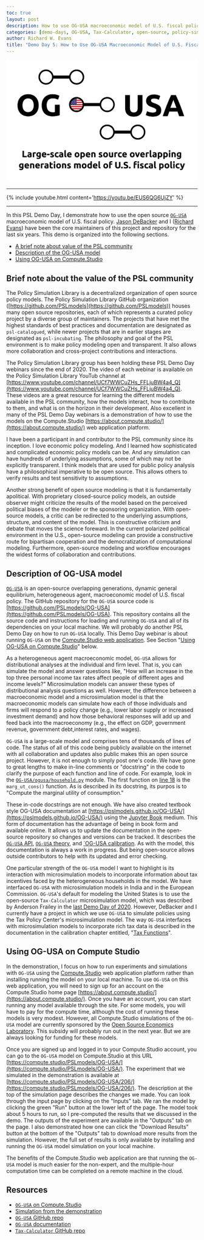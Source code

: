 ```yaml
---
toc: true
layout: post
description: How to use OG-USA macroeconomic model of U.S. fiscal policy
categories: [demo-days, OG-USA, Tax-Calculator, open-source, policy-simulation-library, compute-studio]
author: Richard W. Evans
title: "Demo Day 5: How to Use OG-USA Macroeconomic Model of U.S. Fiscal Policy"
---
```


 ![](../images/OG-USA_logo_long.png)

 ------

 {% include youtube.html content='https://youtu.be/EUS6QG6UjZY' %}

 ------

In this PSL Demo Day, I demonstrate how to use the open source [`OG-USA`](https://github.com/PSLmodels/OG-USA) macroeconomic model of U.S. fiscal policy. [Jason DeBacker](https://www.jasondebacker.com/) and I ([Richard Evans](https://sites.google.com/site/rickecon/)) have been the core maintainers of this project and repository for the last six years. This demo is organized into the following sections.

* [A brief note about value of the PSL community](#brief-note-about-the-value-of-the-PSL-community)
* [Description of the OG-USA model](#description-of-og-usa-model)
* [Using OG-USA on Compute.Studio](#using-og-usa-on-compute-studio)

## Brief note about the value of the PSL community

The Policy Simulation Library is a decentralized organization of open source policy models. The Policy Simulation Library GitHub organization ([https://github.com/PSLmodels](https://github.com/PSLmodels)) houses many open source repositories, each of which represents a curated policy project by a diverse group of maintainers. The projects that have met the highest standards of best practices and documentation are designated as `psl-catalogued`, while newer projects that are in earlier stages are designated as `psl-incubating`. The philosophy and goal of the PSL environment is to make policy modeling open and transparent. It also allows more collaboration and cross-project contributions and interactions.

The Policy Simulation Library group has been holding these PSL Demo Day webinars since the end of 2020. The video of each webinar is available on the Policy Simulation Library YouTub channel at [https://www.youtube.com/channel/UCf7WWCuZHs_FFLjuBW4a4_Q](https://www.youtube.com/channel/UCf7WWCuZHs_FFLjuBW4a4_Q). These videos are a great resource for learning the different models available in the PSL community, how the models interact, how to contribute to them, and what is on the horizon in their development. Also excellent in many of the PSL Demo Day webinars is a demonstration of how to use the models on the Compute.Studio [https://about.compute.studio/](https://about.compute.studio/) web application platform.

I have been a participant in and contributor to the PSL community since its inception. I love economic policy modeling. And I learned how sophisticated and complicated economic policy models can be. And any simulation can have hundreds of underlying assumptions, some of which may not be explicitly transparent. I think models that are used for public policy analysis have a philosophical imperative to be open source. This allows others to verify results and test sensitivity to assumptions.

Another strong benefit of open source modeling is that it is fundamentally apolitical. With proprietary closed-source policy models, an outside observer might criticize the results of the model based on the perceived political biases of the modeler or the sponsoring organization. With open-source models, a critic can be redirected to the underlying assumptions, structure, and content of the model. This is constructive criticism and debate that moves the science foreward. In the current polarized political environment in the U.S., open-source modeling can provide a constructive route for bipartisan cooperation and the democratization of computational modeling. Furthermore, open-source modeling and workflow encourages the widest forms of collaboration and contributions.

## Description of OG-USA model

[`OG-USA`](https://github.com/PSLmodels/OG-USA) is an open-source overlapping generations, dynamic general equilibrium, heterogeneous agent, macroeconomic model of U.S. fiscal policy. The GitHub repository for the `OG-USA` source code is [https://github.com/PSLmodels/OG-USA](https://github.com/PSLmodels/OG-USA). This repository contains all the source code and instructions for loading and running `OG-USA` and all of its dependencies on your local machine. We will probably do another PSL Demo Day on how to run `OG-USA` locally. This Demo Day webinar is about running `OG-USA` on the [Compute.Studio web application](https://compute.studio/PSLmodels/OG-USA/). See Section "[Using OG-USA on Compute.Studio](#using-og-usa-on-compute-studio)" below.

As a heterogeneous agent macroeconomic model, `OG-USA` allows for distributional analyses at the individual and firm level. That is, you can simulate the model and answer questions like, "How will an increase in the top three personal income tax rates affect people of different ages and income levels?" Microsimulation models can answer these types of distributional analysis questions as well. However, the difference between a macroeconomic model and a microsimulation model is that the macroeconomic models can simulate how each of those individuals and firms will respond to a policy change (e.g., lower labor supply or increased investment demand) and how those behavioral responses will add up and feed back into the macroeconomy (e.g., the effect on GDP, government revenue, government debt,interest rates, and wages).

`OG-USA` is a large-scale model and comprises tens of thousands of lines of code. The status of all of this code being publicly available on the internet with all collaboration and updates also public makes this an open source project. However, it is not enough to simply post one's code. We have gone to great lengths to make in-line comments or "docstring" in the code to clarify the purpose of each function and line of code. For example, look in the [`OG-USA/ogusa/household.py`](https://github.com/PSLmodels/OG-USA/blob/master/ogusa/household.py) module. The first function on [line 18](https://github.com/PSLmodels/OG-USA/blob/master/ogusa/household.py#L18) is the `marg_ut_cons()` function. As is described in its docstring, its purpos is to "Compute the marginal utility of consumption."

These in-code docstrings are not enough. We have also created textbook style OG-USA documentation at [https://pslmodels.github.io/OG-USA/](https://pslmodels.github.io/OG-USA/) using the [Jupyter Book](https://jupyterbook.org/) medium. This form of documentation has the advantage of being in book form and available online. It allows us to update the documentation in the open-source repository so changes and versions can be tracked. It describes the [`OG-USA` API](https://pslmodels.github.io/OG-USA/content/api/public_api.html), [`OG-USA` theory](https://pslmodels.github.io/OG-USA/content/theory/intro.html), and [`OG-USA calibration](https://pslmodels.github.io/OG-USA/content/calibration/exogenous_parameters.html). As with the model, this documentation is always a work in progress. But being open-source allows outside contributors to help with its updated and error checking.

One particular strength of the `OG-USA` model I want to highlight is its interaction with microsimulation models to incorporate information about tax incentives faced by the heterogeneous households in the model. We have interfaced `OG-USA` with microsimulation models in India and in the European Commission. `OG-USA`'s default for modeling the United States is to use the open-source `Tax-Calculator` microsimulation model, which was described by Anderson Frailey in the [last Demo Day of 2020](https://www.youtube.com/watch?v=Zc_XEErfO5E&t=21s). However, DeBacker and I currently have a project in which we use `OG-USA` to simulate policies using the Tax Policy Center's microsimulation model. The way `OG-USA` interfaces with microsimulation models to incorporate rich tax data is described in the documentation in the calibration chapter entitled, "[Tax Functions](https://pslmodels.github.io/OG-USA/content/calibration/tax_functions.html)".


## Using OG-USA on Compute Studio

In the demonstration, I focus on how to run experiments and simulations with `OG-USA` using the [Compute.Studio](https://compute.studio/PSLmodels/OG-USA/) web application platform rather than installing running the model on your local machine. To use `OG-USA` on this web application, you will need to sign up for an account on the Compute.Studio home page [https://about.compute.studio/](https://about.compute.studio/). Once you have an account, you can start running any model available through the site. For some models, you will have to pay for the compute time, although the cost of running these models is very modest. However, all Compute.Studio simulations of the `OG-USA` model are currently sponsored by the [Open Source Economics Laboratory](https://www.oselab.org/). This subsidy will probably run out in the next year. But we are always looking for funding for these models.

Once you are signed up and logged in to your Compute.Studio account, you can go to the `OG-USA` model on Compute.Studio at this URL [https://compute.studio/PSLmodels/OG-USA/](https://compute.studio/PSLmodels/OG-USA/). The experiment that we simulated in the demonstration is available at [https://compute.studio/PSLmodels/OG-USA/206/](https://compute.studio/PSLmodels/OG-USA/206/). The description at the top of the simulation page describes the changes we made. You can look through the input page by clicking on the "Inputs" tab. We ran the model by clicking the green "Run" button at the lower left of the page. The model took about 5 hours to run, so I pre-computed the results that we discussed in the demo. The outputs of the experiment are available in the "Outputs" tab on the page. I also demonstrated how one can click the "Download Results" button at the bottom of the "Outputs" tab to download more results from the simulation. However, the full set of results is only available by installing and running the `OG-USA` model simulation on your local machine.

The benefits of the Compute.Studio web application are that running the `OG-USA` model is much easier for the non-expert, and the multiple-hour computation time can be completed on a remote machine in the cloud.


## Resources

* [`OG-USA` on Compute.Studio](https://compute.studio/PSLmodels/OG-USA/)
* [Simulation from the demonstration](https://compute.studio/PSLmodels/OG-USA/206/)
* [`OG-USA` GitHub repo](https://github.com/PSLmodels/OG-USA)
* [`OG-USA` documentation](https://pslmodels.github.io/OG-USA/)
* [`Tax-Calculator` GitHub repo](https://github.com/PSLmodels/Tax-Calculator)
